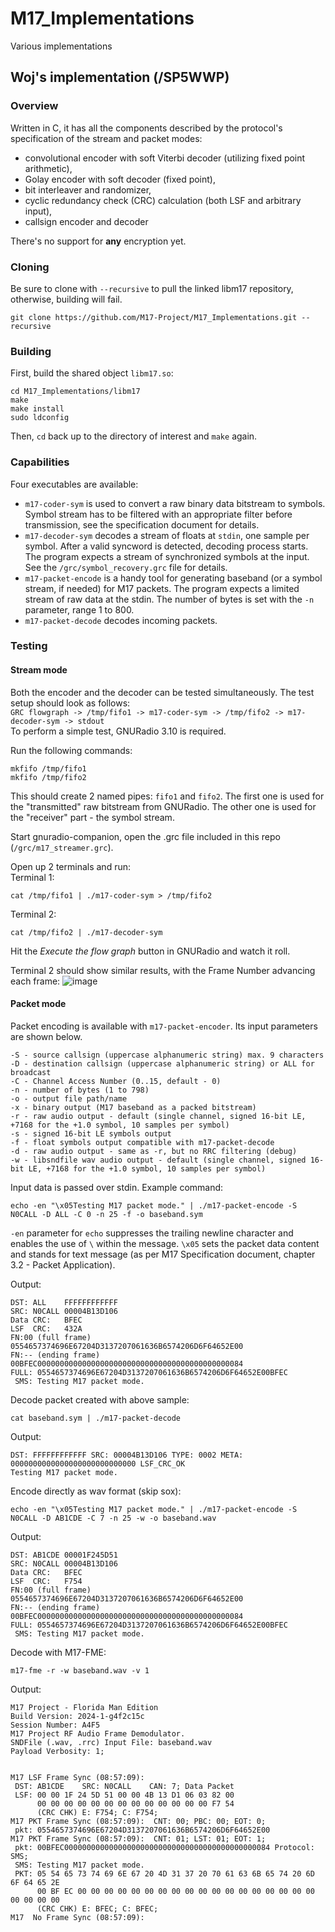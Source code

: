 # M17_Implementations
Various implementations

## Woj's implementation (/SP5WWP)
### Overview
Written in C, it has all the components described by the protocol's specification of the stream and packet modes:
- convolutional encoder with soft Viterbi decoder (utilizing fixed point arithmetic),
- Golay encoder with soft decoder (fixed point),
- bit interleaver and randomizer,
- cyclic redundancy check (CRC) calculation (both LSF and arbitrary input),
- callsign encoder and decoder

There's no support for **any** encryption yet.

### Cloning
Be sure to clone with `--recursive` to pull the linked libm17 repository, otherwise, building will fail.
```
git clone https://github.com/M17-Project/M17_Implementations.git --recursive
```

### Building
First, build the shared object `libm17.so`:
```
cd M17_Implementations/libm17
make
make install
sudo ldconfig
```
Then, `cd` back up to the directory of interest and ```make``` again.

### Capabilities
Four executables are available:
- `m17-coder-sym` is used to convert a raw binary data bitstream to symbols. Symbol stream has to be
filtered with an appropriate filter before transmission, see the specification document for details.
- `m17-decoder-sym` decodes a stream of floats at `stdin`, one sample per symbol. After a valid
syncword is detected, decoding process starts. The program expects a stream of synchronized symbols
at the input. See the `/grc/symbol_recovery.grc` file for details.
- `m17-packet-encode` is a handy tool for generating baseband (or a symbol stream, if needed) for
M17 packets. The program expects a limited stream of raw data at the stdin. The number of bytes is set
with the `-n` parameter, range 1 to 800.
- `m17-packet-decode` decodes incoming packets.

### Testing
#### Stream mode
Both the encoder and the decoder can be tested simultaneously. The test setup should look as follows:<br>
`GRC flowgraph -> /tmp/fifo1 -> m17-coder-sym -> /tmp/fifo2 -> m17-decoder-sym -> stdout`<br>
To perform a simple test, GNURadio 3.10 is required.

Run the following commands:
```
mkfifo /tmp/fifo1
mkfifo /tmp/fifo2
```
This should create 2 named pipes: `fifo1` and `fifo2`. The first one is used for the "transmitted" raw
bitstream from GNURadio. The other one is used for the "receiver" part - the symbol stream.

Start gnuradio-companion, open the .grc file included in this repo (`/grc/m17_streamer.grc`).

Open up 2 terminals and run:<br>
Terminal 1:
```
cat /tmp/fifo1 | ./m17-coder-sym > /tmp/fifo2
```
Terminal 2:
```
cat /tmp/fifo2 | ./m17-decoder-sym
```

Hit the *Execute the flow graph* button in GNURadio and watch it roll.

Terminal 2 should show similar results, with the Frame Number advancing each frame:
![image](https://user-images.githubusercontent.com/44336093/209792966-44a7813e-13b3-45d7-92f1-02bb1bdc219f.png)

#### Packet mode
Packet encoding is available with `m17-packet-encoder`. Its input parameters are shown below.
```
-S - source callsign (uppercase alphanumeric string) max. 9 characters
-D - destination callsign (uppercase alphanumeric string) or ALL for broadcast
-C - Channel Access Number (0..15, default - 0)
-n - number of bytes (1 to 798)
-o - output file path/name
-x - binary output (M17 baseband as a packed bitstream)
-r - raw audio output - default (single channel, signed 16-bit LE, +7168 for the +1.0 symbol, 10 samples per symbol)
-s - signed 16-bit LE symbols output
-f - float symbols output compatible with m17-packet-decode
-d - raw audio output - same as -r, but no RRC filtering (debug)
-w - libsndfile wav audio output - default (single channel, signed 16-bit LE, +7168 for the +1.0 symbol, 10 samples per symbol)
```

Input data is passed over stdin. Example command:

`echo -en "\x05Testing M17 packet mode." | ./m17-packet-encode -S N0CALL -D ALL -C 0 -n 25 -f -o baseband.sym`

`-en` parameter for `echo` suppresses the trailing newline character and enables the use of `\` within the message.
`\x05` sets the packet data content and stands for text message (as per M17 Specification document, chapter 3.2 - Packet Application).

Output:

```
DST: ALL	FFFFFFFFFFFF
SRC: N0CALL	00004B13D106
Data CRC:	BFEC
LSF  CRC:	432A
FN:00 (full frame)
0554657374696E67204D3137207061636B6574206D6F64652E00
FN:-- (ending frame)
00BFEC0000000000000000000000000000000000000000000084
FULL: 0554657374696E67204D3137207061636B6574206D6F64652E00BFEC
 SMS: Testing M17 packet mode.
```

Decode packet created with above sample:

`cat baseband.sym | ./m17-packet-decode`

Output: 

```
DST: FFFFFFFFFFFF SRC: 00004B13D106 TYPE: 0002 META: 0000000000000000000000000000 LSF_CRC_OK 
Testing M17 packet mode.
```

Encode directly as wav format (skip sox):

`echo -en "\x05Testing M17 packet mode." | ./m17-packet-encode -S N0CALL -D AB1CDE -C 7 -n 25 -w -o baseband.wav`

Output:

```
DST: AB1CDE	00001F245D51
SRC: N0CALL	00004B13D106
Data CRC:	BFEC
LSF  CRC:	F754
FN:00 (full frame)
0554657374696E67204D3137207061636B6574206D6F64652E00
FN:-- (ending frame)
00BFEC0000000000000000000000000000000000000000000084
FULL: 0554657374696E67204D3137207061636B6574206D6F64652E00BFEC
 SMS: Testing M17 packet mode.
```

Decode with M17-FME:

`m17-fme -r -w baseband.wav -v 1`

Output:

```
M17 Project - Florida Man Edition                          
Build Version: 2024-1-g4f2c15c 
Session Number: A4F5 
M17 Project RF Audio Frame Demodulator. 
SNDFile (.wav, .rrc) Input File: baseband.wav 
Payload Verbosity: 1; 


M17 LSF Frame Sync (08:57:09): 
 DST: AB1CDE    SRC: N0CALL    CAN: 7; Data Packet
 LSF: 00 00 1F 24 5D 51 00 00 4B 13 D1 06 03 82 00
      00 00 00 00 00 00 00 00 00 00 00 00 00 F7 54
      (CRC CHK) E: F754; C: F754;
M17 PKT Frame Sync (08:57:09):  CNT: 00; PBC: 00; EOT: 0;
 pkt: 0554657374696E67204D3137207061636B6574206D6F64652E00
M17 PKT Frame Sync (08:57:09):  CNT: 01; LST: 01; EOT: 1;
 pkt: 00BFEC0000000000000000000000000000000000000000000084 Protocol: SMS;
 SMS: Testing M17 packet mode.
 PKT: 05 54 65 73 74 69 6E 67 20 4D 31 37 20 70 61 63 6B 65 74 20 6D 6F 64 65 2E
      00 BF EC 00 00 00 00 00 00 00 00 00 00 00 00 00 00 00 00 00 00 00 00 00 00
      (CRC CHK) E: BFEC; C: BFEC;
M17  No Frame Sync (08:57:09): 

```